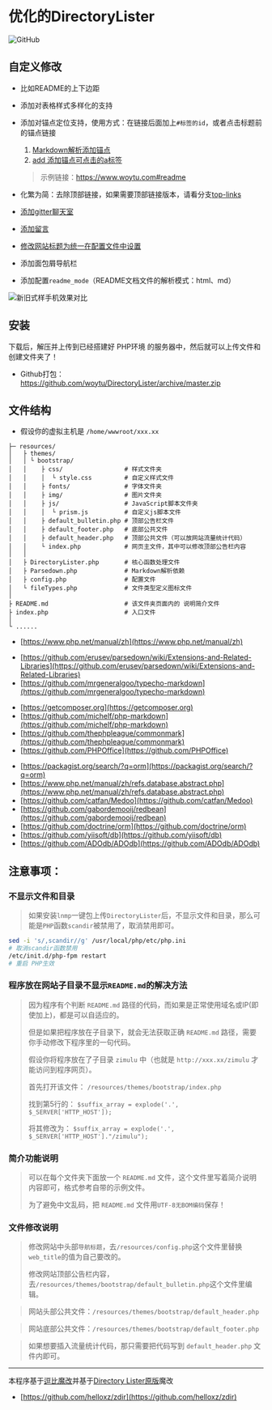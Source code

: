 # 优化的DirectoryLister


![GitHub](https://img.shields.io/github/license/mashape/apistatus.svg)


## 自定义修改

- 比如README的上下边距
- 添加对表格样式多样化的支持
- 添加对锚点定位支持，使用方式：在链接后面加上`#标签的id`，或者点击标题前的锚点链接
    1. [Markdown解析添加锚点](https://github.com/woytu/DirectoryLister/commit/1c14776e15a35a680ec02a95278abbb1777a950a)
    2. [add 添加锚点可点击的a标签](https://github.com/woytu/DirectoryLister/commit/1d1f90220de2e948f0bba086786e33fb353f7189)

  > 示例链接：https://www.woytu.com#readme


- 化繁为简：去除顶部链接，如果需要顶部链接版本，请看分支[top-links](https://github.com/woytu/DirectoryLister/tree/top-links)
- [添加gitter聊天室](https://github.com/woytu/DirectoryLister/commit/154df157974ac6f883e3484761ad951e0da90ae6)
- [添加留言](https://github.com/woytu/DirectoryLister/commit/67de302d611e4cf011d8fdee8b7e649e662a1d76)
- [修改网站标题为统一在配置文件中设置](https://github.com/woytu/DirectoryLister/commit/0fab9eae60df0926a06a5859f4d528b859b8be4c)
- 添加面包屑导航栏
- 添加配置`readme_mode`（README文档文件的解析模式：html、md）



![新旧式样手机效果对比](/sample-graph.png)



## 安装

下载后，解压并上传到已经搭建好 PHP环境 的服务器中，然后就可以上传文件和创建文件夹了！

- Github打包：https://github.com/woytu/DirectoryLister/archive/master.zip


## 文件结构

- 假设你的虚拟主机是 `/home/wwwroot/xxx.xx`

```
├─ resources/
│   ├ themes/
│   │ └ bootstrap/
│   │    ├ css/                 # 样式文件夹
│   │    │  └ style.css         # 自定义样式文件
│   │    ├ fonts/               # 字体文件夹
│   │    ├ img/                 # 图片文件夹
│   │    ├ js/                  # JavaScript脚本文件夹
│   │    │  └ prism.js          # 自定义js脚本文件
│   │    ├ default_bulletin.php # 顶部公告栏文件
│   │    ├ default_footer.php   # 底部公共文件
│   │    ├ default_header.php   # 顶部公共文件（可以放网站流量统计代码）
│   │    └ index.php            # 网页主文件，其中可以修改顶部公告栏内容
│   │
│   ├ DirectoryLister.php       # 核心函数处理文件
│   ├ Parsedown.php             # Markdown解析依赖
│   ├ config.php                # 配置文件
│   └ fileTypes.php             # 文件类型定义图标文件
│
├ README.md                     # 该文件夹页面内的 说明简介文件
├ index.php                     # 入口文件
│
└ ......
```

* [https://www.php.net/manual/zh](https://www.php.net/manual/zh)

- [https://github.com/erusev/parsedown/wiki/Extensions-and-Related-Libraries](https://github.com/erusev/parsedown/wiki/Extensions-and-Related-Libraries)
- [https://github.com/mrgeneralgoo/typecho-markdown](https://github.com/mrgeneralgoo/typecho-markdown)

+ [https://getcomposer.org](https://getcomposer.org)
+ [https://github.com/michelf/php-markdown](https://github.com/michelf/php-markdown)
+ [https://github.com/thephpleague/commonmark](https://github.com/thephpleague/commonmark)
+ [https://github.com/PHPOffice](https://github.com/PHPOffice)


* [https://packagist.org/search/?q=orm](https://packagist.org/search/?q=orm)
* [https://www.php.net/manual/zh/refs.database.abstract.php](https://www.php.net/manual/zh/refs.database.abstract.php)
* [https://github.com/catfan/Medoo](https://github.com/catfan/Medoo)
* [https://github.com/gabordemooij/redbean](https://github.com/gabordemooij/redbean)
* [https://github.com/doctrine/orm](https://github.com/doctrine/orm)
* [https://github.com/yiisoft/db](https://github.com/yiisoft/db)
* [https://github.com/ADOdb/ADOdb](https://github.com/ADOdb/ADOdb)


## 注意事项：

### 不显示文件和目录

> 如果安装`lnmp`一键包上传`DirectoryLister`后，不显示文件和目录，那么可能是`PHP`函数` scandir `被禁用了，取消禁用即可。

``` bash
sed -i 's/,scandir//g' /usr/local/php/etc/php.ini
# 取消scandir函数禁用
/etc/init.d/php-fpm restart
# 重启 PHP生效
```

### 程序放在网站子目录不显示`README.md`的解决方法

> 因为程序有个判断 `README.md` 路径的代码，而如果是正常使用域名或IP(即使加上)，都是可以自适应的。
>
> 但是如果把程序放在子目录下，就会无法获取正确 `README.md` 路径，需要你手动修改下程序里的一句代码。
>
> 假设你将程序放在了子目录 `zimulu` 中（也就是 `http://xxx.xx/zimulu` 才能访问到程序网页）。
>
> 首先打开该文件： `/resources/themes/bootstrap/index.php`  
>
> 找到第5行的： `$suffix_array = explode('.', $_SERVER['HTTP_HOST']);`  
>
> 将其修改为： `$suffix_array = explode('.', $_SERVER['HTTP_HOST']."/zimulu");`

### 简介功能说明

> 可以在每个文件夹下面放一个 `README.md` 文件，这个文件里写着简介说明内容即可，格式参考自带的示例文件。
>
> 为了避免中文乱码，把 `README.md` 文件用`UTF-8无BOM编码`保存！

### 文件修改说明

> 修改网站中头部`导航标题`，去`/resources/config.php`这个文件里替换`web_title`的值为自己要改的。  
>
> 修改网站顶部公告栏内容，去`/resources/themes/bootstrap/default_bulletin.php`这个文件里编辑。  

> 网站头部公共文件：`/resources/themes/bootstrap/default_header.php `

> 网站底部公共文件：`/resources/themes/bootstrap/default_footer.php `

> 如果想要插入流量统计代码，那只需要把代码写到 `default_header.php` 文件内即可。

---


本程序基于[逗比魔改](https://github.com/ToyoDAdoubi/DirectoryLister)并基于[Directory Lister原版](https://github.com/DirectoryLister)魔改

- [https://github.com/helloxz/zdir](https://github.com/helloxz/zdir)
